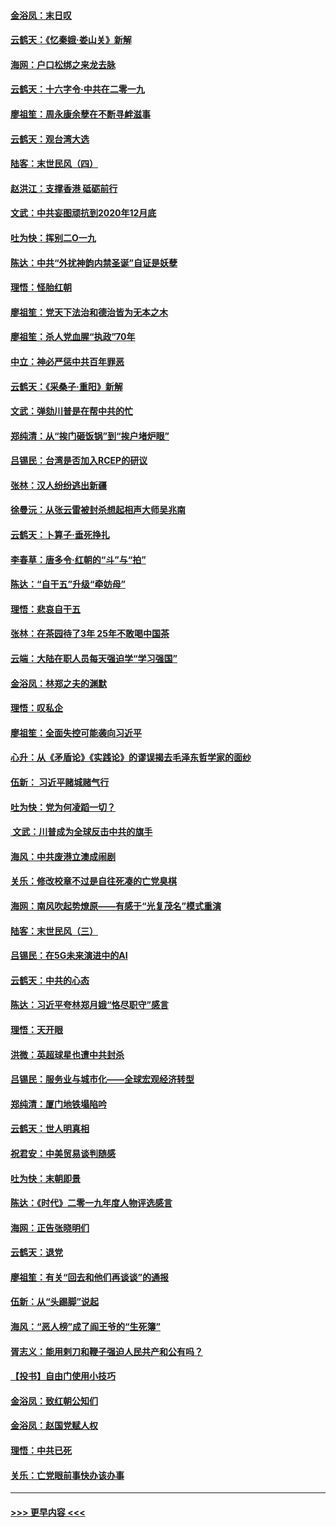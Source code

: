 #### [金浴凤：末日叹](../pages/nsc993/n11752359.md?t=12291822) 
#### [云鹤天：《忆秦娥‧娄山关》新解](../pages/nsc993/n11752348.md?t=12291822) 
#### [海网：户口松绑之来龙去脉](../pages/nsc993/n11752328.md?t=12291822) 
#### [云鹤天：十六字令‧中共在二零一九](../pages/nsc993/n11752305.md?t=12291822) 
#### [廖祖笙：周永康余孽在不断寻衅滋事](../pages/nsc993/n11751013.md?t=12291822) 
#### [云鹤天：观台湾大选](../pages/nsc993/n11751007.md?t=12291822) 
#### [陆客：末世民风（四）](../pages/nsc993/n11749203.md?t=12291822) 
#### [赵洪江：支撑香港 砥砺前行](../pages/nsc993/n11748482.md?t=12291822) 
#### [文武：中共妄图顽抗到2020年12月底](../pages/nsc993/n11748446.md?t=12291822) 
#### [吐为快：挥别二O一九](../pages/nsc993/n11748411.md?t=12291822) 
#### [陈达：中共“外扰神韵内禁圣诞”自证是妖孽](../pages/nsc993/n11748226.md?t=12291822) 
#### [理悟：怪胎红朝](../pages/nsc993/n11748206.md?t=12291822) 
#### [廖祖笙：党天下法治和德治皆为无本之木](../pages/nsc993/n11748135.md?t=12291822) 
#### [廖祖笙：杀人党血腥“执政”70年](../pages/nsc993/n11745144.md?t=12291822) 
#### [中立：神必严惩中共百年罪恶](../pages/nsc993/n11744970.md?t=12291822) 
#### [云鹤天：《采桑子‧重阳》新解](../pages/nsc993/n11744948.md?t=12291822) 
#### [文武：弹劾川普是在帮中共的忙](../pages/nsc993/n11744758.md?t=12291822) 
#### [郑纯清：从“挨门砸饭锅”到“挨户堵炉眼”](../pages/nsc993/n11744745.md?t=12291822) 
#### [吕锡民：台湾是否加入RCEP的研议](../pages/nsc993/n11744701.md?t=12291822) 
#### [张林：汉人纷纷逃出新疆](../pages/nsc993/n11743530.md?t=12291822) 
#### [徐曼沅：从张云雷被封杀想起相声大师吴兆南](../pages/nsc993/n11741816.md?t=12291822) 
#### [云鹤天：卜算子‧垂死挣扎](../pages/nsc993/n11739956.md?t=12291822) 
#### [李春草：唐多令‧红朝的“斗”与“拍”](../pages/nsc993/n11739830.md?t=12291822) 
#### [陈达：“自干五”升级“牵妨母”](../pages/nsc993/n11739724.md?t=12291822) 
#### [理悟：悲哀自干五](../pages/nsc993/n11739547.md?t=12291822) 
#### [张林：在茶园待了3年 25年不敢喝中国茶](../pages/nsc993/n11739240.md?t=12291822) 
#### [云端：大陆在职人员每天强迫学“学习强国”](../pages/nsc993/n11738735.md?t=12291822) 
#### [金浴凤：林郑之夫的渊默](../pages/nsc993/n11737735.md?t=12291822) 
#### [理悟：叹私企](../pages/nsc993/n11737715.md?t=12291822) 
#### [廖祖笙：全面失控可能袭向习近平](../pages/nsc993/n11737704.md?t=12291822) 
#### [心升：从《矛盾论》《实践论》的谬误揭去毛泽东哲学家的面纱](../pages/nsc993/n11736962.md?t=12291822) 
#### [伍新： 习近平赌城赌气行](../pages/nsc993/n11736929.md?t=12291822) 
#### [吐为快：党为何凌蹈一切？](../pages/nsc993/n11736915.md?t=12291822) 
#### [ 文武：川普成为全球反击中共的旗手](../pages/nsc993/n11736882.md?t=12291822) 
#### [海风：中共废港立澳成闹剧](../pages/nsc993/n11735857.md?t=12291822) 
#### [关乐：修改校章不过是自往死凑的亡党臭棋](../pages/nsc993/n11735097.md?t=12291822) 
#### [海网：南风吹起势燎原——有感于“光复茂名”模式重演](../pages/nsc993/n11732308.md?t=12291822) 
#### [陆客：末世民风（三）](../pages/nsc993/n11732211.md?t=12291822) 
#### [吕锡民：在5G未来演进中的AI](../pages/nsc993/n11730010.md?t=12291822) 
#### [云鹤天：中共的心态](../pages/nsc993/n11729906.md?t=12291822) 
#### [陈达：习近平夸林郑月娥“恪尽职守”感言](../pages/nsc993/n11729881.md?t=12291822) 
#### [理悟：天开眼](../pages/nsc993/n11729699.md?t=12291822) 
#### [洪微：英超球星也遭中共封杀](../pages/nsc993/n11727243.md?t=12291822) 
#### [吕锡民：服务业与城市化——全球宏观经济转型](../pages/nsc993/n11725845.md?t=12291822) 
#### [郑纯清：厦门地铁塌陷吟](../pages/nsc993/n11725813.md?t=12291822) 
#### [云鹤天：世人明真相](../pages/nsc993/n11725621.md?t=12291822) 
#### [祝君安：中美贸易谈判随感](../pages/nsc993/n11725609.md?t=12291822) 
#### [吐为快：末朝即景](../pages/nsc993/n11723365.md?t=12291822) 
#### [陈达：《时代》二零一九年度人物评选感言](../pages/nsc993/n11723337.md?t=12291822) 
#### [海网：正告张晓明们](../pages/nsc993/n11723228.md?t=12291822) 
#### [云鹤天：退党](../pages/nsc993/n11723056.md?t=12291822) 
#### [廖祖笙：有关“回去和他们再谈谈”的通报](../pages/nsc993/n11722442.md?t=12291822) 
#### [伍新：从“头踢脚”说起](../pages/nsc993/n11722429.md?t=12291822) 
#### [海风：“恶人榜”成了阎王爷的“生死簿”](../pages/nsc993/n11722272.md?t=12291822) 
#### [胥志义：能用剌刀和鞭子强迫人民共产和公有吗？](../pages/nsc993/n11720569.md?t=12291822) 
#### [【投书】自由门使用小技巧](../pages/nsc993/n11720180.md?t=12291822) 
#### [金浴凤：致红朝公知们](../pages/nsc993/n11720563.md?t=12291822) 
#### [金浴凤：赵国党赋人权](../pages/nsc993/n11720533.md?t=12291822) 
#### [理悟：中共已死](../pages/nsc993/n11720233.md?t=12291822) 
#### [关乐：亡党眼前事快办该办事](../pages/nsc993/n11719160.md?t=12291822) 

----
#### [ >>> 更早内容 <<< ](../indexes/nsc993-earlier.md)
